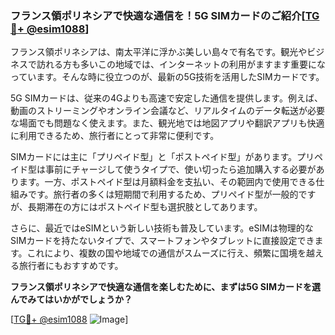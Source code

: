 ### フランス領ポリネシアで快適な通信を！5G SIMカードのご紹介[[TG💪+ @esim1088](https://t.me/s/esim1088)]

フランス領ポリネシアは、南太平洋に浮かぶ美しい島々で有名です。観光やビジネスで訪れる方も多いこの地域では、インターネットの利用がますます重要になっています。そんな時に役立つのが、最新の5G技術を活用したSIMカードです。

5G SIMカードは、従来の4Gよりも高速で安定した通信を提供します。例えば、動画のストリーミングやオンライン会議など、リアルタイムのデータ転送が必要な場面でも問題なく使えます。また、観光地では地図アプリや翻訳アプリも快適に利用できるため、旅行者にとって非常に便利です。

SIMカードには主に「プリペイド型」と「ポストペイド型」があります。プリペイド型は事前にチャージして使うタイプで、使い切ったら追加購入する必要があります。一方、ポストペイド型は月額料金を支払い、その範囲内で使用できる仕組みです。旅行者の多くは短期間で利用するため、プリペイド型が一般的ですが、長期滞在の方にはポストペイド型も選択肢としてあります。

さらに、最近ではeSIMという新しい技術も普及しています。eSIMは物理的なSIMカードを持たないタイプで、スマートフォンやタブレットに直接設定できます。これにより、複数の国や地域での通信がスムーズに行え、頻繁に国境を越える旅行者にもおすすめです。

**フランス領ポリネシアで快適な通信を楽しむために、まずは5G SIMカードを選んでみてはいかがでしょうか？**

[[TG💪+ @esim1088](https://t.me/s/esim1088) ![Image](https://i.postimg.cc/Y0z9fWf4/image.png)]